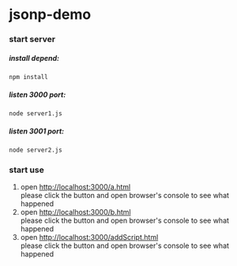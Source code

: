 # jsonp-demo
### start server
##### install depend:<br/>
`npm install`<br/>
##### listen 3000 port:<br/>
`node server1.js`<br/>
##### listen 3001 port:<br/>
`node server2.js`<br/>
### start use
1. open [http://localhost:3000/a.html](http://localhost:3000/a.html)<br/>
please click the button and open browser's console to see what happened
2. open [http://localhost:3000/b.html](http://localhost:3000/b.html)<br/>
please click the button and open browser's console to see what happened
3. open [http://localhost:3000/addScript.html](http://localhost:3000/addScript.html)<br/>
please click the button and open browser's console to see what happened
